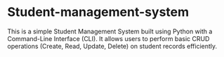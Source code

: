 # Student-management-system
This is a simple Student Management System built using Python with a Command-Line Interface (CLI). It allows users to perform basic CRUD operations (Create, Read, Update, Delete) on student records efficiently.
